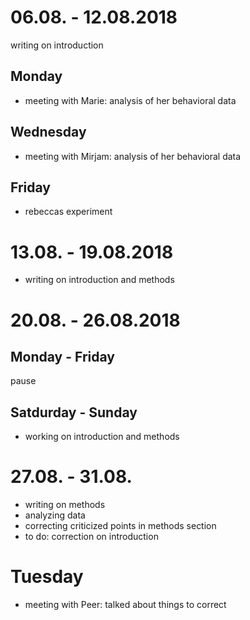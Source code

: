 # 06.08. - 12.08.2018

writing on introduction

## Monday
- meeting with Marie: analysis of her behavioral data

## Wednesday
- meeting with Mirjam: analysis of her behavioral data

## Friday
- rebeccas experiment

# 13.08. - 19.08.2018

- writing on introduction and methods

# 20.08. - 26.08.2018

## Monday - Friday
pause

## Satdurday - Sunday
- working on introduction and methods

# 27.08. - 31.08.

- writing on methods
- analyzing data
- correcting criticized points in methods section
- to do: correction on introduction

# Tuesday
- meeting with Peer: talked about things to correct





